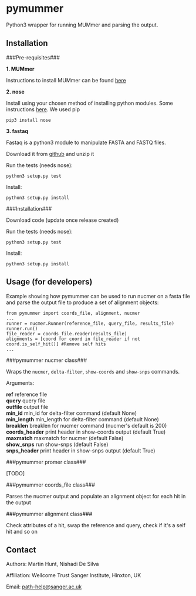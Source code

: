 pymummer
========

Python3 wrapper for running MUMmer and parsing the output. 

Installation
------------

###Pre-requisites###

__1.	MUMmer__

Instructions to install MUMmer can be found [here](http://mummer.sourceforge.net/manual/#installation)
    
__2.	nose__
	
Install using your chosen method of installing python modules. Some instructions [here](https://nose.readthedocs.org/en/latest/). We used pip
	
	pip3 install nose

__3.	fastaq__ 
	
Fastaq is a python3 module to manipulate FASTA and FASTQ files. 

Download it from [github](https://github.com/sanger-pathogens/Fastaq/releases) and unzip it
	
Run the tests (needs nose): 
	
	python3 setup.py test
		
Install: 
	
	python3 setup.py install
		
###Installation###

Download code (update once release created)
		
Run the tests (needs nose): 
	
	python3 setup.py test
		
Install: 
	
	python3 setup.py install


Usage (for developers)
----------------------

Example showing how pymummer can be used to run nucmer on a fasta file and parse the output file to produce a set of alignment objects:

	from pymummer import coords_file, alignment, nucmer
	...
	runner = nucmer.Runner(reference_file, query_file, results_file) 
	runner.run()
	file_reader = coords_file.reader(results_file)
	alignments = [coord for coord in file_reader if not coord.is_self_hit()] #Remove self hits
	...

###pymummer nucmer class###

Wraps the `nucmer`, `delta-filter`, `show-coords` and `show-snps` commands. 

Arguments:

__ref__			reference file  
__query__			query file  
__outfile__		output file  
__min\_id__		min\_id for delta-filter command (default None)  
__min\_length__	min\_length for delta-filter command (default None)  
__breaklen__		breaklen for nucmer command (nucmer's default is 200)   
__coords\_header__	print header in show-coords output (default True)  
__maxmatch__		maxmatch for nucmer (default False)  
__show\_snps__		run show-snps (default False)  
__snps\_header__ 	print header in show-snps output (default True)  

###pymummer promer class###

[TODO]

###pymummer coords_file class###

Parses the nucmer output and populate an alignment object for each hit in the output

  
###pymummer alignment class###

Check attributes of a hit, swap the reference and query, check if it's a self hit and so on

Contact
-------

Authors: Martin Hunt, Nishadi De Silva

Affiliation: Wellcome Trust Sanger Institute, Hinxton, UK

Email: path-help@sanger.ac.uk
      
